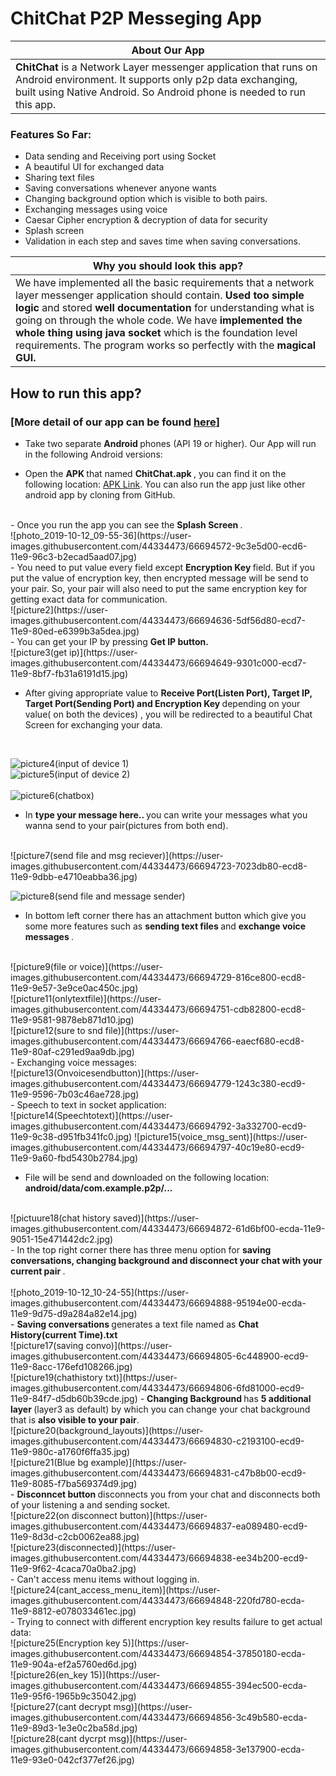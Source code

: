 # ChitChat P2P Messeging App

| About Our App |
| --------------- |
| <b> ChitChat </b> is a Network Layer messenger application that runs on Android environment. It supports only p2p data exchanging, built using Native Android. So Android phone is needed to run this app.|



### Features So Far:
- Data sending and Receiving port using Socket
- A beautiful UI for exchanged data
- Sharing text files
- Saving conversations whenever anyone wants 
- Changing background option which is visible to both pairs.
- Exchanging messages using voice
- Caesar Cipher encryption & decryption of data for security
- Splash screen
- Validation in each step and saves time when saving conversations.


|  Why you should look this app? |
| --------------------------------- |
| We have implemented all the basic requirements that a network layer messenger application should contain. <b> Used too simple logic </b> and stored <b> well documentation </b> for understanding what is going on through the whole code. We have <b> implemented the whole thing using java socket </b> which is the foundation level requirements. The program works so perfectly with the <b> magical GUI. </b> |


## How to run this app? 
### [More detail of our app can be found [here](https://github.com/SaiferGit/p2p-messenger/chitChat.apk)]
- Take two separate <b> Android </b> phones (API 19 or higher). Our App will run in the following Android versions:

- Open the <b> APK </b> that named <b> ChitChat.apk </b>, you can find it on the following  location: [APK Link](https://github.com/SaiferGit/p2p-messenger/blob/master/chitchat.apk). You can also run the app just like other android app by cloning from GitHub.
<br/>
- Once you run the app you can see the <b> Splash Screen </b>.
<br/>
![photo_2019-10-12_09-55-36](https://user-images.githubusercontent.com/44334473/66694572-9c3e5d00-ecd6-11e9-96c3-b2ecad5aad07.jpg)
<br/>
- You need to put value every field except <b>Encryption Key </b> field. But if you put the value of encryption key, then encrypted message will be send to your pair. So, your pair will also need to put the same encryption key for getting exact data for communication.
<br/>
![picture2](https://user-images.githubusercontent.com/44334473/66694636-5df56d80-ecd7-11e9-80ed-e6399b3a5dea.jpg)
<br/>
- You can get your IP by pressing <b> Get IP button. </b>
<br/>
![picture3(get ip)](https://user-images.githubusercontent.com/44334473/66694649-9301c000-ecd7-11e9-8bf7-fb31a6191d15.jpg)
<br/>

- After giving appropriate value to <b> Receive Port(Listen Port), Target IP, Target Port(Sending Port) and Encryption Key </b> depending on your value( on both the devices) , you will be redirected to a beautiful Chat Screen for exchanging your data. 
<br/>

![picture4(input of device 1)](https://user-images.githubusercontent.com/44334473/66694667-c3e1f500-ecd7-11e9-9279-d7a46c6c068f.jpg)
<br/>
![picture5(input of device 2)](https://user-images.githubusercontent.com/44334473/66694668-c5abb880-ecd7-11e9-8af2-14242dd94a23.jpg)
<br/>
<br/>
![picture6(chatbox)](https://user-images.githubusercontent.com/44334473/66694676-e3791d80-ecd7-11e9-8651-d2cf99a4beab.jpg)
<br/>
-  In <b> type your message here.. </b> you can write your messages what you wanna send to your pair(pictures from both end).
<br/>
![picture7(send file and msg reciever)](https://user-images.githubusercontent.com/44334473/66694723-7023db80-ecd8-11e9-9dbb-e4710eabba36.jpg)
<br/>

![picture8(send file and message sender)](https://user-images.githubusercontent.com/44334473/66694727-7b770700-ecd8-11e9-965f-1b77979c72e1.jpg)
<br/>
- In bottom left corner there has an attachment button which give you some more features such as <b> sending text files </b> and <b> exchange voice messages </b>.
<br/>
![picture9(file or voice)](https://user-images.githubusercontent.com/44334473/66694729-816ce800-ecd8-11e9-9e57-3e9ce0ac450c.jpg)
<br/>
![picture11(onlytextfile)](https://user-images.githubusercontent.com/44334473/66694751-cdb82800-ecd8-11e9-9581-9878eb871d10.jpg)
<br/>
![picture12(sure to snd file)](https://user-images.githubusercontent.com/44334473/66694766-eaecf680-ecd8-11e9-80af-c291ed9aa9db.jpg)
<br/>
- Exchanging voice messages:
<br/>
![picture13(Onvoicesendbutton)](https://user-images.githubusercontent.com/44334473/66694779-1243c380-ecd9-11e9-9596-7b03c46ae728.jpg)
<br/>
- Speech to text in socket application:
<br/>
![picture14(Speechtotext)](https://user-images.githubusercontent.com/44334473/66694792-3a332700-ecd9-11e9-9c38-d951fb341fc0.jpg)
![picture15(voice_msg_sent)](https://user-images.githubusercontent.com/44334473/66694797-40c19e80-ecd9-11e9-9a60-fbd5430b2784.jpg)
<br/>

- File will be send and downloaded on the following location: <b> android/data/com.example.p2p/... </b>
<br/>
![pictuure18(chat history saved)](https://user-images.githubusercontent.com/44334473/66694872-61d6bf00-ecda-11e9-9051-15e471442dc2.jpg)
<br/>
- In the top right corner there has three menu option for <b> saving conversations, changing background and disconnect your chat with your current pair </b>.
</br>
<br/>
![photo_2019-10-12_10-24-55](https://user-images.githubusercontent.com/44334473/66694888-95194e00-ecda-11e9-9d75-d9a284a82e14.jpg)
<br/>
- <b> Saving conversations </b> generates a text file named as <b> Chat History(current Time).txt </b> 
<br/>
![picture17(saving convo)](https://user-images.githubusercontent.com/44334473/66694805-6c448900-ecd9-11e9-8acc-176efd108266.jpg)

<br/>
![picture19(chathistory txt)](https://user-images.githubusercontent.com/44334473/66694806-6fd81000-ecd9-11e9-84f7-d5db60b39cde.jpg)
- <b>Changing Background </b> has <b> 5 additional layer </b>(layer3 as default) by which you can change your chat background that is <b> also visible to your pair</b>.
<br/>
![picture20(background_layouts)](https://user-images.githubusercontent.com/44334473/66694830-c2193100-ecd9-11e9-980c-a1760f6ffa35.jpg)
<br/>
![picture21(Blue bg example)](https://user-images.githubusercontent.com/44334473/66694831-c47b8b00-ecd9-11e9-8085-f7ba569374d9.jpg)
<br/>
- <b>Disconncet button </b> disconnects you from your chat and disconnects both of your listening a and sending socket. 
<br/>
![picture22(on disconnect button)](https://user-images.githubusercontent.com/44334473/66694837-ea089480-ecd9-11e9-8d3d-c2cb0062ea88.jpg)
<br/>
![picture23(disconnected)](https://user-images.githubusercontent.com/44334473/66694838-ee34b200-ecd9-11e9-9f62-4caca70a0ba2.jpg)
<br/>
- Can't access menu items without logging in.
<br/>
![picture24(cant_access_menu_item)](https://user-images.githubusercontent.com/44334473/66694848-220fd780-ecda-11e9-8812-e078033461ec.jpg)

<br/>
- Trying to connect with different encryption key results failure to get actual data: 
<br/>
![picture25(Encryption key 5)](https://user-images.githubusercontent.com/44334473/66694854-37850180-ecda-11e9-904a-ef2a5760ed6d.jpg)
<br/>
![picture26(en_key 15)](https://user-images.githubusercontent.com/44334473/66694855-394ec500-ecda-11e9-95f6-1965b9c35042.jpg)
<br/>
![picture27(cant decrypt msg)](https://user-images.githubusercontent.com/44334473/66694856-3c49b580-ecda-11e9-89d3-1e3e0c2ba58d.jpg)
<br/>
![picture28(cant dycrpt msg)](https://user-images.githubusercontent.com/44334473/66694858-3e137900-ecda-11e9-93e0-042cf377ef26.jpg)
